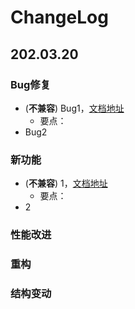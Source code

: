 # ChangeLog

## 202.03.20

### Bug修复

* (**不兼容**) Bug1，[文档地址]()
   + 要点：
*  Bug2

### 新功能

* (**不兼容**) 1，[文档地址]()
   + 要点：
*  2

### 性能改进

### 重构

### 结构变动

